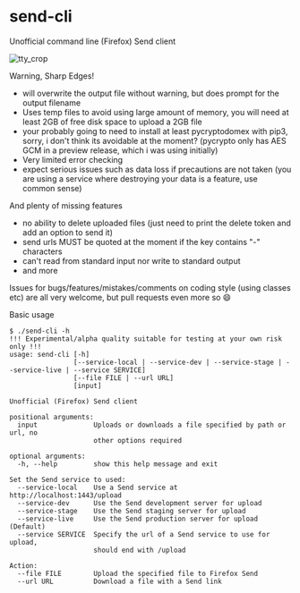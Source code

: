 # send-cli
Unofficial command line (Firefox) Send client

![tty_crop](https://user-images.githubusercontent.com/8090731/30059626-c1daf4d4-9237-11e7-97a1-0f53456a293c.gif)

Warning, Sharp Edges!
- will overwrite the output file without warning, but does prompt for the output filename
- Uses temp files to avoid using large amount of memory, you will need at least 2GB of free disk space to upload a 2GB file
- your probably going to need to install at least pycryptodomex with pip3, sorry, i don't think its avoidable at the moment? (pycrypto only has AES GCM in a preview release, which i was using initially)
- Very limited error checking
- expect serious issues such as data loss if precautions are not taken (you are using a service where destroying your data is a feature, use common sense)

And plenty of missing features
- no ability to delete uploaded files (just need to print the delete token and add an option to send it)
- send urls MUST be quoted at the moment if the key contains "-" characters
- can't read from standard input nor write to standard output
- and more

Issues for bugs/features/mistakes/comments on coding style (using classes etc) are all very welcome, but pull requests even more so 😄 

Basic usage
```shell
$ ./send-cli -h
!!! Experimental/alpha quality suitable for testing at your own risk only !!!
usage: send-cli [-h]
                [--service-local | --service-dev | --service-stage | --service-live | --service SERVICE]
                [--file FILE | --url URL]
                [input]

Unofficial (Firefox) Send client

positional arguments:
  input              Uploads or downloads a file specified by path or url, no
                     other options required

optional arguments:
  -h, --help         show this help message and exit

Set the Send service to used:
  --service-local    Use a Send service at http://localhost:1443/upload
  --service-dev      Use the Send development server for upload
  --service-stage    Use the Send staging server for upload
  --service-live     Use the Send production server for upload (Default)
  --service SERVICE  Specify the url of a Send service to use for upload,
                     should end with /upload

Action:
  --file FILE        Upload the specified file to Firefox Send
  --url URL          Download a file with a Send link

```
